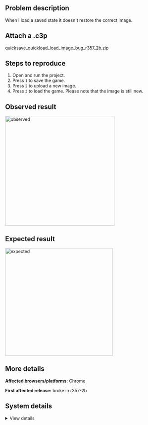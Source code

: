 ## Problem description

When I load a saved state it doesn't restore the correct image.

## Attach a .c3p

[quicksave_quickload_load_image_bug_r357_2b.zip](https://github.com/WilsonPercival/WilsonPercival/files/12562910/quicksave_quickload_load_image_bug_r357_2b.zip)

## Steps to reproduce

1. Open and run the project.
2. Press `1` to save the game.
3. Press `2` to upload a new image.
4. Press `3` to load the game. Please note that the image is still new.

## Observed result

<img width="353" alt="observed" src="https://github.com/WilsonPercival/WilsonPercival/assets/91274932/315e9349-6779-4ae8-bf66-10055fafe8e5">

## Expected result

<img width="347" alt="expected" src="https://github.com/WilsonPercival/WilsonPercival/assets/91274932/a7b3334c-e82a-46c2-a27c-08841e190179">

## More details



**Affected browsers/platforms:** Chrome

**First affected release:** broke in r357-2b

## System details

<details><summary>View details</summary>

Platform information
Product: Construct 3 r357.2 (beta)
Browser: Chrome 116.0.5845.180
Browser engine: Chromium
Context: browser
Operating system: Windows 11
Device type: desktop
Device pixel ratio: 1.5
Logical CPU cores: 16
Approx. device memory: 8 GB
User agent: Mozilla/5.0 (Windows NT 10.0; Win64; x64) AppleWebKit/537.36 (KHTML, like Gecko) Chrome/116.0.0.0 Safari/537.36
Language setting: en-US

Local storage
Storage quota (approx): 283 gb
Storage usage (approx): 606 mb (0.2%)
Persistant storage: No

Browser support notes
This list contains missing features that are not required, but could improve performance or user experience if supported.

Nothing is missing. Everything is OK!
WebGL information
Version string: WebGL 2.0 (OpenGL ES 3.0 Chromium)
Numeric version: 2
Supports NPOT textures: yes
Supports GPU profiling: no
Supports highp precision: yes
Vendor: Google Inc. (AMD)
Renderer: ANGLE (AMD, AMD Radeon(TM) Graphics Direct3D11 vs_5_0 ps_5_0, D3D11)
Major performance caveat: no
Maximum texture size: 16384
Point size range: 1 to 1024
Extensions:

EXT_color_buffer_float
EXT_color_buffer_half_float
EXT_disjoint_timer_query_webgl2
EXT_float_blend
EXT_texture_compression_bptc
EXT_texture_compression_rgtc
EXT_texture_filter_anisotropic
EXT_texture_norm16
KHR_parallel_shader_compile
OES_draw_buffers_indexed
OES_texture_float_linear
OVR_multiview2
WEBGL_compressed_texture_s3tc
WEBGL_compressed_texture_s3tc_srgb
WEBGL_debug_renderer_info
WEBGL_debug_shaders
WEBGL_lose_context
WEBGL_multi_draw
WEBGL_provoking_vertex
Audio information
System sample rate: 48000 Hz
Output channels: 2
Output interpretation: speakers
Supported decode formats:

WebM Opus (audio/webm; codecs=opus)
Ogg Opus (audio/ogg; codecs=opus)
WebM Vorbis (audio/webm; codecs=vorbis)
Ogg Vorbis (audio/ogg; codecs=vorbis)
MPEG-4 AAC (audio/mp4; codecs=mp4a.40.5)
MP3 (audio/mpeg)
FLAC (audio/flac)
PCM WAV (audio/wav; codecs=1)
Supported encode formats:

WebM Opus (audio/webm; codecs=opus)
Video information
Supported decode formats:

WebM AV1 (video/webm; codecs=av01.0.00M.08)
MP4 AV1 (video/mp4; codecs=av01.0.00M.08)
WebM VP9 (video/webm; codecs=vp9)
WebM VP8 (video/webm; codecs=vp8)
Ogg Theora (video/ogg; codecs=theora)
H.265 (video/mp4; codecs=hev1.1.2.L93.B0)
H.264 (video/mp4; codecs=avc1.42E01E)
Supported encode formats:

WebM AV1 (video/webm; codecs=av1)
WebM VP9 (video/webm; codecs=vp9)
WebM VP8 (video/webm; codecs=vp8)

</details>
